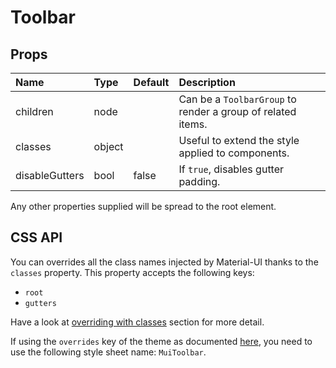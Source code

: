 <!--- This documentation is automatically generated, do not try to edit it. -->

# Toolbar



## Props
| Name | Type | Default | Description |
|:-----|:-----|:--------|:------------|
| children | node |  | Can be a `ToolbarGroup` to render a group of related items. |
| classes | object |  | Useful to extend the style applied to components. |
| disableGutters | bool | false | If `true`, disables gutter padding. |

Any other properties supplied will be spread to the root element.

## CSS API

You can overrides all the class names injected by Material-UI thanks to the `classes` property.
This property accepts the following keys:
- `root`
- `gutters`

Have a look at [overriding with classes](/customization/overrides#overriding-with-classes)
section for more detail.

If using the `overrides` key of the theme as documented
[here](/customization/themes#customizing-all-instances-of-a-component-type),
you need to use the following style sheet name: `MuiToolbar`.

